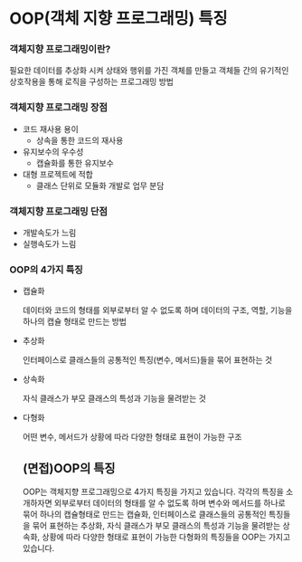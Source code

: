 # OOP(객체 지향 프로그래밍) 특징

### 객체지향 프로그래밍이란?

필요한 데이터를 추상화 시켜 상태와 행위를 가진 객체를 만들고 객체들 간의 유기적인 상호작용을 통해 로직을 구성하는 프로그래밍 방법

### 객체지향 프로그래밍 장점

- 코드 재사용 용이
    - 상속을 통한 코드의 재사용
- 유지보수의 우수성
    - 캡슐화를 통한 유지보수
- 대형 프로젝트에 적합
    - 클래스 단위로 모듈화 개발로 업무 분담

### 객체지향 프로그래밍 단점

- 개발속도가 느림
- 실행속도가 느림

### OOP의 4가지 특징

- 캡슐화
    
    데이터와 코드의 형태를 외부로부터 알 수 없도록 하며 데이터의 구조, 역할, 기능을 하나의 캡슐 형태로 만드는 방법 
    
- 추상화
    
    인터페이스로 클래스들의 공통적인 특징(변수, 메서드)들을 묶어 표현하는 것 
    
- 상속화
    
    자식 클래스가 부모 클래스의 특성과 기능을 물려받는 것
    
- 다형화
    
    어떤 변수, 메서드가 상황에 따라 다양한 형태로 표현이 가능한 구조
    
    ## (면접)OOP의 특징
    
    OOP는 객체지향 프로그래밍으로 4가지 특징을 가지고 있습니다. 각각의 특징을 소개하자면 외부로부터 데이터의 형태를 알 수 없도록 하며 변수와 메서드를 하나로 묶어 하나의 캡슐형태로 만드는 캡슐화, 인터페이스로 클래스들의 공통적인 특징들을 묶어 표현하는 추상화, 자식 클래스가 부모 클래스의 특성과 기능을 물려받는 상속화, 상황에 따라 다양한 형태로 표현이 가능한 다형화의 특징들을 OOP는 가지고 있습니다.
